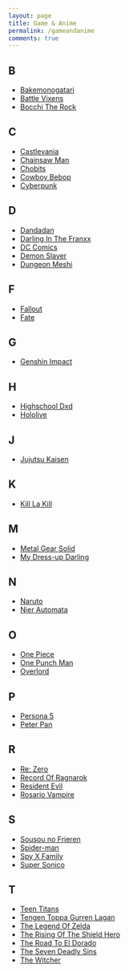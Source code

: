 ```yaml
---
layout: page
title: Game & Anime
permalink: /gameandanime
comments: true
---
```


<h2 style="text-align: left;">B</h2><div><ul style="text-align: left;">
	<li><a href="https://yourcosplay.github.io/categories#Bakemonogatari">Bakemonogatari</a></li>
	<li><a href="https://yourcosplay.github.io/categories#Battle-Vixens">Battle Vixens</a></li>
	<li><a href="https://yourcosplay.github.io/categories#Bocchi-The-Rock">Bocchi The Rock</a></li>
</ul></div>

<h2 style="text-align: left;">C</h2><div><ul style="text-align: left;">
	<li><a href="https://yourcosplay.github.io/categories#Castlevania">Castlevania</a></li>
	<li><a href="https://yourcosplay.github.io/categories#Chainsaw-Man">Chainsaw Man</a></li>
	<li><a href="https://yourcosplay.github.io/categories#Chobits">Chobits</a></li>
	<li><a href="https://yourcosplay.github.io/categories#Cowboy-Bebop">Cowboy Bebop</a></li>
	<li><a href="https://yourcosplay.github.io/categories#Cyberpunk">Cyberpunk</a></li>
</ul></div>

<h2 style="text-align: left;">D</h2><div><ul style="text-align: left;">
	<li><a href="https://yourcosplay.github.io/categories#Dandadan">Dandadan</a></li>
	<li><a href="https://yourcosplay.github.io/categories#Darling-In-The-Franxx">Darling In The Franxx</a></li>
	<li><a href="https://yourcosplay.github.io/categories#DC-Comics">DC Comics</a></li>
	<li><a href="https://yourcosplay.github.io/categories#Demon-Slayer">Demon Slayer</a></li>
	<li><a href="https://yourcosplay.github.io/categories#Dungeon-Meshi">Dungeon Meshi</a></li>
</ul></div>

<h2 style="text-align: left;">F</h2><div><ul style="text-align: left;">
	<li><a href="https://yourcosplay.github.io/categories#Fallout">Fallout</a></li>
	<li><a href="https://yourcosplay.github.io/categories#Fate">Fate</a></li>
</ul></div>

<h2 style="text-align: left;">G</h2><div><ul style="text-align: left;">
	<li><a href="https://yourcosplay.github.io/categories#Genshin-Impact">Genshin Impact</a></li>
</ul></div>

<h2 style="text-align: left;">H</h2><div><ul style="text-align: left;">
	<li><a href="https://yourcosplay.github.io/categories#Highschool-Dxd">Highschool Dxd</a></li>
	<li><a href="https://yourcosplay.github.io/categories#Hololive">Hololive</a></li>
</ul></div>

<h2 style="text-align: left;">J</h2><div><ul style="text-align: left;">
	<li><a href="https://yourcosplay.github.io/categories#Jujutsu-Kaisen">Jujutsu Kaisen</a></li>
</ul></div>

<h2 style="text-align: left;">K</h2><div><ul style="text-align: left;">
	<li><a href="https://yourcosplay.github.io/categories#Kill-La-Kill">Kill La Kill</a></li>
</ul></div>

<h2 style="text-align: left;">M</h2><div><ul style="text-align: left;">
	<li><a href="https://yourcosplay.github.io/categories#Metal-Gear-Solid">Metal Gear Solid</a></li>
	<li><a href="https://yourcosplay.github.io/categories#My-Dress-up-Darling">My Dress-up Darling</a></li>
</ul></div>

<h2 style="text-align: left;">N</h2><div><ul style="text-align: left;">
	<li><a href="https://yourcosplay.github.io/categories#Naruto">Naruto</a></li>
	<li><a href="https://yourcosplay.github.io/categories#Nier-Automata">Nier Automata</a></li>
</ul></div>

<h2 style="text-align: left;">O</h2><div><ul style="text-align: left;">
	<li><a href="https://yourcosplay.github.io/categories#One-Piece">One Piece</a></li>
	<li><a href="https://yourcosplay.github.io/categories#One-Punch-Man">One Punch Man</a></li>
	<li><a href="https://yourcosplay.github.io/categories#Overlord">Overlord</a></li>
</ul></div>

<h2 style="text-align: left;">P</h2><div><ul style="text-align: left;">
	<li><a href="https://yourcosplay.github.io/categories#Persona-5">Persona 5</a></li>
	<li><a href="https://yourcosplay.github.io/categories#Peter-pan">Peter Pan</a></li>
</ul></div>

<h2 style="text-align: left;">R</h2><div><ul style="text-align: left;">
	<li><a href="https://yourcosplay.github.io/categories#Re-Zero">Re: Zero</a></li>
	<li><a href="https://yourcosplay.github.io/categories#Record-Of-Ragnarok">Record Of Ragnarok</a></li>
	<li><a href="https://yourcosplay.github.io/categories#Resident-Evil">Resident Evil</a></li>
	<li><a href="https://yourcosplay.github.io/categories#Rosario-Vampire">Rosario Vampire</a></li>
</ul></div>

<h2 style="text-align: left;">S</h2><div><ul style="text-align: left;">
	<li><a href="https://yourcosplay.github.io/categories#Sousou-No-Frieren">Sousou no Frieren</a></li>
	<li><a href="https://yourcosplay.github.io/categories#Spider-man">Spider-man</a></li>
	<li><a href="https://yourcosplay.github.io/categories#Spy-X-Family">Spy X Family</a></li>
	<li><a href="https://yourcosplay.github.io/categories#Super-Sonico">Super Sonico</a></li>
</ul></div>

<h2 style="text-align: left;">T</h2><div><ul style="text-align: left;">
	<li><a href="https://yourcosplay.github.io/categories#Teen-Titans">Teen Titans</a></li>
	<li><a href="https://yourcosplay.github.io/categories#Tengen-Toppa-Gurren-Lagan">Tengen Toppa Gurren Lagan</a></li>
	<li><a href="https://yourcosplay.github.io/categories#The-Legend-Of-Zelda">The Legend Of Zelda</a></li>
	<li><a href="https://yourcosplay.github.io/categories#The-Rising-Of-The-Shield-Hero">The Rising Of The Shield Hero</a>
	</li>
	<li><a href="https://yourcosplay.github.io/categories#The-Road-to-El-Dorado">The Road To El Dorado</a></li>
	<li><a href="https://yourcosplay.github.io/categories#The-Seven-Deadly-Sins">The Seven Deadly Sins</a></li>
	<li><a href="https://yourcosplay.github.io/categories#The-Witcher">The Witcher</a></li>
</ul></div>